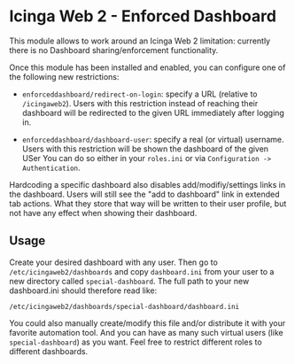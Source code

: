 Icinga Web 2 - Enforced Dashboard
=================================

This module allows to work around an Icinga Web 2 limitation: currently there
is no Dashboard sharing/enforcement functionality.

Once this module has been installed and enabled, you can configure one of the
following new restrictions:

* `enforceddashboard/redirect-on-login`: specify a URL (relative to
  `/icingaweb2`). Users with this restriction instead of reaching their
  dashboard will be redirected to the given URL immediately after logging in.

* `enforceddashboard/dashboard-user`: specify a real (or virtual) username.
  Users with this restriction will be shown the dashboard of the given USer
You can do so either in your `roles.ini` or via `Configuration -> Authentication`.

Hardcoding a specific dashboard also disables add/modifiy/settings links in the
dashboard. Users will still see the "add to dashboard" link in extended tab actions.
What they store that way will be written to their user profile, but not have any
effect when showing their dashboard.

Usage
-----
Create your desired dashboard with any user. Then go to `/etc/icingaweb2/dashboards`
and copy `dashboard.ini` from your user to a new directory called `special-dashboard`.
The full path to your new dashboard.ini should therefore read like:

    /etc/icingaweb2/dashboards/special-dashboard/dashboard.ini

You could also manually create/modify this file and/or distribute it with your
favorite automation tool. And you can have as many such virtual users (like
`special-dashboard`) as you want. Feel free to restrict different roles to
different dashboards.
